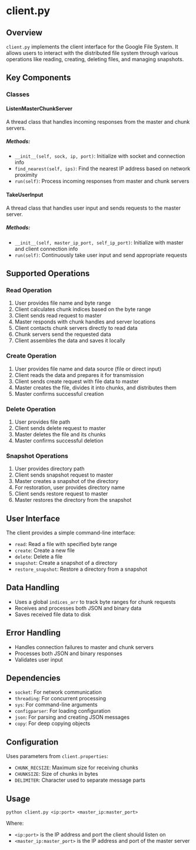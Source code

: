 # client.py

## Overview
`client.py` implements the client interface for the Google File System. It allows users to interact with the distributed file system through various operations like reading, creating, deleting files, and managing snapshots.

## Key Components

### Classes

#### ListenMasterChunkServer
A thread class that handles incoming responses from the master and chunk servers.

##### Methods:
- `__init__(self, sock, ip, port)`: Initialize with socket and connection info
- `find_nearest(self, ips)`: Find the nearest IP address based on network proximity
- `run(self)`: Process incoming responses from master and chunk servers

#### TakeUserInput
A thread class that handles user input and sends requests to the master server.

##### Methods:
- `__init__(self, master_ip_port, self_ip_port)`: Initialize with master and client connection info
- `run(self)`: Continuously take user input and send appropriate requests

## Supported Operations

### Read Operation
1. User provides file name and byte range
2. Client calculates chunk indices based on the byte range
3. Client sends read request to master
4. Master responds with chunk handles and server locations
5. Client contacts chunk servers directly to read data
6. Chunk servers send the requested data
7. Client assembles the data and saves it locally

### Create Operation
1. User provides file name and data source (file or direct input)
2. Client reads the data and prepares it for transmission
3. Client sends create request with file data to master
4. Master creates the file, divides it into chunks, and distributes them
5. Master confirms successful creation

### Delete Operation
1. User provides file path
2. Client sends delete request to master
3. Master deletes the file and its chunks
4. Master confirms successful deletion

### Snapshot Operations
1. User provides directory path
2. Client sends snapshot request to master
3. Master creates a snapshot of the directory
4. For restoration, user provides directory name
5. Client sends restore request to master
6. Master restores the directory from the snapshot

## User Interface
The client provides a simple command-line interface:
- `read`: Read a file with specified byte range
- `create`: Create a new file
- `delete`: Delete a file
- `snapshot`: Create a snapshot of a directory
- `restore_snapshot`: Restore a directory from a snapshot

## Data Handling
- Uses a global `indices_arr` to track byte ranges for chunk requests
- Receives and processes both JSON and binary data
- Saves received file data to disk

## Error Handling
- Handles connection failures to master and chunk servers
- Processes both JSON and binary responses
- Validates user input

## Dependencies
- `socket`: For network communication
- `threading`: For concurrent processing
- `sys`: For command-line arguments
- `configparser`: For loading configuration
- `json`: For parsing and creating JSON messages
- `copy`: For deep copying objects

## Configuration
Uses parameters from `client.properties`:
- `CHUNK_RECSIZE`: Maximum size for receiving chunks
- `CHUNKSIZE`: Size of chunks in bytes
- `DELIMITER`: Character used to separate message parts

## Usage
```
python client.py <ip:port> <master_ip:master_port>
```
Where:
- `<ip:port>` is the IP address and port the client should listen on
- `<master_ip:master_port>` is the IP address and port of the master server
